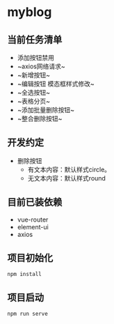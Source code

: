 # myblog

## 当前任务清单
+ 添加按钮禁用
+ ~axios网络请求~
+ ~新增按钮~
+ ~编辑按钮 模态框样式修改~
+ ~全选按钮~
+ ~表格分页~
+ ~添加批量删除按钮~
+ ~整合删除按钮~

## 开发约定
+ 删除按钮
    + 有文本内容：默认样式circle。
    + 无文本内容：默认样式round

## 目前已装依赖
+ vue-router
+ element-ui
+ axios

## 项目初始化
```
npm install
```

## 项目启动
```
npm run serve
```


